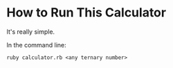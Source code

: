 # How to Run This Calculator

It's really simple.

In the command line:

```
ruby calculator.rb <any ternary number>
```